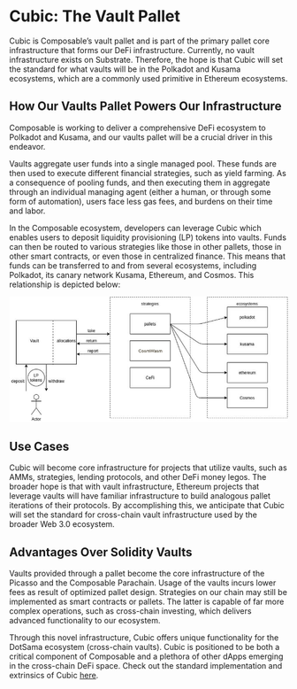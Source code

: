 # Cubic: The Vault Pallet

Cubic is Composable’s vault pallet and is part of the primary pallet core infrastructure that forms our DeFi infrastructure. Currently, no vault infrastructure exists on Substrate. Therefore, the hope is that Cubic will set the standard for what vaults will be in the Polkadot and Kusama ecosystems, which are a commonly used primitive in Ethereum ecosystems.


## How Our Vaults Pallet Powers Our Infrastructure

Composable is working to deliver a comprehensive DeFi ecosystem to Polkadot and Kusama, and our vaults pallet will be a crucial driver in this endeavor.

Vaults aggregate user funds into a single managed pool. These funds are then used to execute different financial strategies, such as yield farming. As a consequence of pooling funds, and then executing them in aggregate through an individual managing agent (either a human, or through some form of automation), users face less gas fees, and burdens on their time and labor.

In the Composable ecosystem, developers can leverage Cubic which enables users to deposit liquidity provisioning (LP) tokens into vaults. Funds can then be routed to various strategies like those in other pallets, those in other smart contracts, or even those in centralized finance. This means that funds can be transferred to and from several ecosystems, including Polkadot, its canary network Kusama, Ethereum, and Cosmos. This relationship is depicted below:


![how_our_vaults_pallet_powers_our_infrastructure](./how-cubic-powers-our-infrastructure.jpg)


## Use Cases

Cubic will become core infrastructure for projects that utilize vaults, such as AMMs, strategies, lending protocols, and other DeFi money legos. The broader hope is that with vault infrastructure, Ethereum projects that leverage vaults will have familiar infrastructure to build analogous pallet iterations of their protocols. By accomplishing this, we anticipate that Cubic will set the standard for cross-chain vault infrastructure used by the broader Web 3.0 ecosystem.


## Advantages Over Solidity Vaults


Vaults provided through a pallet become the core infrastructure of the Picasso and the Composable Parachain. Usage of the vaults incurs lower fees as result of optimized pallet design. Strategies on our chain may still be implemented as smart contracts or pallets. The latter is capable of far more complex operations, such as cross-chain investing, which delivers advanced functionality to our ecosystem.


Through this novel infrastructure, Cubic offers unique functionality for the DotSama ecosystem (cross-chain vaults). Cubic is positioned to be both a critical component of Composable and a plethora of other dApps emerging in the cross-chain DeFi space. Check out the standard implementation and extrinsics of Cubic [here](https://dali.devnets.composablefinance.ninja/pallets/vault.html).
